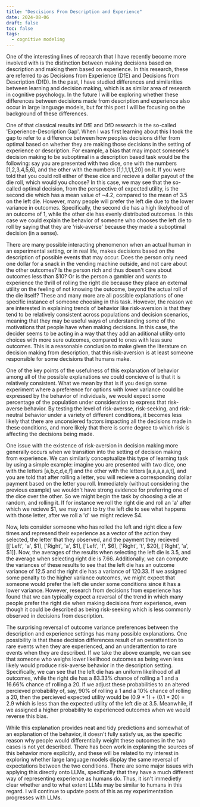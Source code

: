 ```yaml
---
title: "Descisions From Description and Experience"
date: 2024-08-06
draft: false
toc: false
tags:
  - cognitive modeling 
---
```


One of the interesting lines of recearch that I have recently become more involved with is the distinction between making decisions based on description and making them based on experience. In this research, these are referred to as Decisions from Experience (DfE) and Decisions from Description (DfD). In the past, I have studied differences and similarities between learning and decision making, which is as similar area of research in cognitive psychology. In the future I will be exploring whether these differences between decisions made from description and experience also occur in large language models, but for this post I will be focusing on the background of these differences. 

One of that classical results inf DfE and DfD research is the so-called 'Experience-Description Gap'. When I was first learning about this I took the gap to refer to a difference between how peoples decisions differ from optimal based on whether they are making those decisions in the setting of experience or description. For example, a bias that may impact someone's decision making to be suboptimal in a description based task would be the following: say you are presented with two dice, one with the numbers [1,2,3,4,5,6], and the other with the numbers [1,1,1,1,1,20] on it. If you were told that you could roll either of these dice and recieve a dollar payout of the die roll, which would you choose? In this case, we may see that the so-called optimal decision, from the perspective of expected utility, is the second die which has a mean value of ~4.2, compared to the mean of 3.5 on the left die. However, many people will prefer the left die due to the lower variance in outcomes. Specifically, the second die has a high likelyhood of an outcome of 1, while the other die has evenly distributed outcomes. In this case we could explain the behavior of someone who chooses the left die to roll by saying that they are 'risk-averse' because they made a suboptimal decision (in a sense). 

There are many possible interacting phenomenon when an actual human in an experimental setting, or in real life, makes decisions based on the description of possible events that may occur. Does the person only need one dollar for a snack in the vending machine outside, and not care about the other outcomes? Is the person rich and thus doesn't care about outcomes less than $10? Or is the person a gambler and wants to experience the thrill of rolling the right die because they place an external utility on the feeling of not knowing the outcome, beyond the actual roll of the die itself? These and many more are all possible explanations of one specific instance of someone choosing in this task. However, the reason we are interested in explaining trends of behavior like risk-aversion is that they tend to be relatively consistent across populations and decision scenarios, meaning that they may be useful ways of understanding some of the motivations that people have when making decisions. In this case, the decider seems to be acting in a way that they add an aditional utility onto choices with more sure outcomes, compared to ones with less sure outcomes. This is a reasonable conclusion to make given the literature on decision making from description, that this risk-aversion is at least someone responsible for some decisions that humans make. 

One of the key points of the usefulness of this explanation of behavior among all of the possible explanations we could concieve of is that it is relatively consistent. What we mean by that is if you design some experiment where a preference for options with lower variance could be expressed by the behavior of individuals, we would expect some percentage of the population under consideration to express that risk-averse behavior. By testing the level of risk-aversse, risk-seeking, and risk-neutral behavior under a variety of different conditions, it becomes less likely that there are unconsiered factors impacting all the decisions made in these conditions, and more likely that there is some degree to which risk is affecting the decisions being made. 

One issue with the existence of risk-aversion in decision making more generally occurs when we transition into the setting of decision making from experience. We can similarly conceptualize this type of learning task by using a simple example: imagine you are presented with two dice, one with the letters [a,b,c,d,e,f] and the other with the letters [a,a,a,a,a,t], and you are told that after rolling a letter, you will recieve a corresponding dollar payment based on the letter you roll. Immediately (without considering the previous example) we wouldn't have strong evidence for preferring one of the dice over the other. So we might begin the task by choosing a die at random, and rolling it. If for instance we roll the right die and roll an 'a' after which we recieve $1, we may want to try the left die to see what happens with those letter, after we roll a 'd' we might recieve $4. 

Now, lets consider someone who has rolled the left and right dice a few times and represend their experience as a vector of the action they selected, the letter that they observed, and the payment they recieved [['Left', 'a', $1], ['Right', 'a', $1], ['Left', 'f', $6], ['Right', 't', $20], ['Right', 'a', $1]]. Now, the averages of the results when selecting the left die is 3.5, and the average when selecting right die is 7.66. Additionally, we can compute the variances of these results to see that the left die has an outcome variance of 12.5 and the right die has a variance of 120.33. If we assigned some penalty to the higher variance outcomes, we might expect that someone would prefer the left die under some conditions since it has a lower variance. However, research from decisions from experience has found that we can typically expect a reversal of the trend in which many people prefer the right die when making decisions from experience, even though it could be described as being risk-seeking which is less commonly observed in decisions from description. 

The surprising reversal of outcome variance preferences between the description and experience settings has many possible explanations. One possibility is that these decision differences result of an overattention to rare events when they are experienced, and an underattention to rare events when they are described. If we take the above example, we can see that someone who weighs lower likelihood outcomes as being even less likely would produce risk-averse behavior in the description setting. Specifically, we can see that the left die has an uniform likelihood of all outcomes, while the right die has a 83.33% chance of rolling a 1 and a 16.66% chance of rolling a 20. If we adjust these probabilities to an altered percieved probability of, say, 90% of rolling a 1 and a 10% chance of rolling a 20, then the percieved expected utility would be (0.9 * 1) + (0.1 * 20) = 2.9 which is less than the expected utility of the left die at 3.5. Meanwhile, if we assigned a higher probability to experienced outcomes when we would reverse this bias. 

While this explanation provides neat and tidy predictions and somewhat of an explanation of the behavior, it doesn't fully satisfy us, as the specific reason why people would differentially weight these outcomes in the two cases is not yet described. There has been work in explaning the sources of this behavior more explicitly, and these will be related to my interest in exploring whether large language models display the same reversal of expectations between the two conditions. There are some major issues with applying this directly onto LLMs, specifically that they have a much different way of representing experience as humans do. Thus, it isn't immedietly clear whether and to what extent LLMs may be similar to humans in this regard. I will continue to update posts of this as my experimentation progresses with LLMs. 